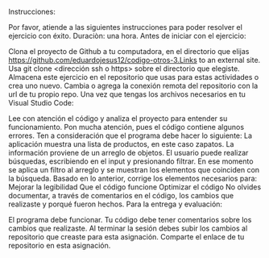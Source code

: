 Instrucciones:

Por favor, atiende a las siguientes instrucciones para poder resolver el ejercicio con éxito.
Duraciòn: una hora.
Antes de iniciar con el ejercicio:

Clona el proyecto de Github a tu computadora, en el directorio que elijas https://github.com/eduardojesus12/codigo-otros-3.Links to an external site.
Usa git clone <dirección ssh o https> sobre el directorio que elegiste.
Almacena este ejercicio en el repositorio que usas para estas actividades o crea uno nuevo.
Cambia o agrega la conexión remota del repositorio con la url de tu propio repo. 
Una vez que tengas los archivos necesarios en tu Visual Studio Code:

Lee con atención el código y analiza el proyecto para entender su funcionamiento. Pon mucha atención, pues el código contiene algunos errores.
Ten a consideración que el programa debe hacer lo siguiente: 
La aplicación muestra una lista de productos, en este caso zapatos. La información proviene de un arreglo de objetos.
El usuario puede realizar búsquedas, escribiendo en el input y presionando filtrar.
En ese momento se aplica un filtro al arreglo y se muestran los elementos que coinciden con la búsqueda.
Basado en lo anterior, corrige los elementos necesarios para:
Mejorar la legibilidad
Que el código funcione
Optimizar el código
No olvides documentar, a través de comentarios en el código, los cambios que realizaste y porqué fueron hechos.
Para la entrega y evaluación: 

El programa debe funcionar.
Tu código debe tener comentarios sobre los cambios que realizaste.
Al terminar la sesión debes subir los cambios al repositorio que creaste para esta asignación.
Comparte el enlace de tu repositorio en esta asignación. 
